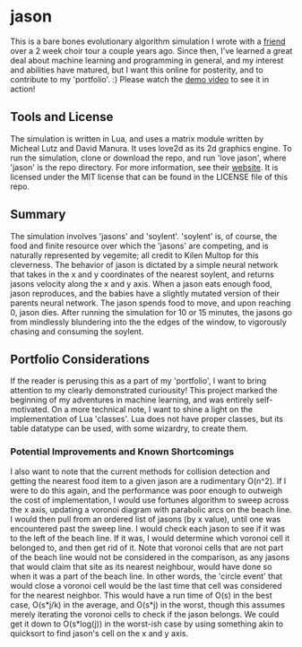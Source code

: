 # jason
This is a bare bones evolutionary algorithm simulation I wrote with a [friend](https://github.com/Kiobod) over a 2 week choir tour a couple years ago. Since then, I've learned a great deal about machine learning and programming in general, and my interest and abilities have matured, but I want this online for posterity, and to contribute to my 'portfolio'. :) Please watch the [demo video](https://drive.google.com/file/d/0BwlfuOXPcIRnb0dwbFhJek8tNkE/view?usp=sharing) to see it in action!

## Tools and License
The simulation is written in Lua, and uses a matrix module written by Micheal Lutz and David Manura. It uses love2d as its 2d graphics engine. To run the simulation, clone or download the repo, and run 'love jason', where 'jason' is the repo directory. For more information, see their [website](https://love2d.org/ "love2d"). It is licensed under the MIT license that can be found in the LICENSE file of this repo.

## Summary
The simulation involves 'jasons' and 'soylent'. 'soylent' is, of course, the food and finite resource over which the 'jasons' are competing, and is naturally represented by vegemite; all credit to Kilen Multop for this cleverness. The behavior of jason is dictated by a simple neural network that takes in the x and y coordinates of the nearest soylent, and returns jasons velocity along the x and y axis. When a jason eats enough food, jason reproduces, and the babies have a slightly mutated version of their parents neural network. The jason spends food to move, and upon reaching 0, jason dies. After running the simulation for 10 or 15 minutes, the jasons go from mindlessly blundering into the the edges of the window, to vigorously chasing and consuming the soylent.

## Portfolio Considerations
If the reader is perusing this as a part of my 'portfolio', I want to bring attention to my clearly demonstrated curiousity! This project marked the beginning of my adventures in machine learning, and was entirely self-motivated. On a more technical note, I want to shine a light on the implementation of Lua 'classes'. Lua does not have proper classes, but its table datatype can be used, with some wizardry, to create them.

### Potential Improvements and Known Shortcomings
I also want to note that the current methods for collision detection and getting the nearest food item to a given jason are a rudimentary O(n^2). If I were to do this again, and the performance was poor enough to outweigh the cost of implementation, I would use fortunes algorithm to sweep across the x axis, updating a voronoi diagram with parabolic arcs on the beach line. I would then pull from an ordered list of jasons (by x value), until one was encountered past the sweep line. I would check each jason to see if it was to the left of the beach line. If it was, I would determine which voronoi cell it belonged to, and then get rid of it. Note that voronoi cells that are not part of the beach line would not be considered in the comparison, as any jasons that would claim that site as its nearest neighbour, would have done so when it was a part of the beach line. In other words, the 'circle event' that would close a voronoi cell would be the last time that cell was considered for the nearest neighbor. This would have a run time of O(s) in the best case, O(s\*j/k) in the average, and O(s\*j) in the worst, though this assumes merely iterating the voronoi cells to check if the jason belongs. We could get it down to O(s\*log(j)) in the worst-ish case by using something akin to quicksort to find jason's cell on the x and y axis.
